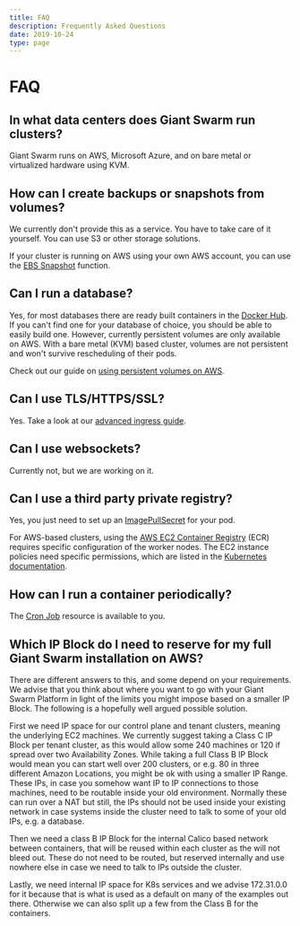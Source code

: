 ```yaml
---
title: FAQ
description: Frequently Asked Questions
date: 2019-10-24
type: page
---
```


# FAQ

<!-- markdownlint-disable no-trailing-punctuation -->

## In what data centers does Giant Swarm run clusters?

Giant Swarm runs on AWS, Microsoft Azure, and on bare metal or virtualized hardware using KVM.

## How can I create backups or snapshots from volumes?

We currently don't provide this as a service. You have to take care of it yourself. You can use S3 or other storage solutions.

If your cluster is running on AWS using your own AWS account, you can use the [EBS Snapshot](http://docs.aws.amazon.com/AWSEC2/latest/UserGuide/EBSSnapshots.html) function.

## Can I run a database?

Yes, for most databases there are ready built containers in the [Docker Hub](https://hub.docker.com/). If you can't find one for your database of choice, you should be able to easily build one. However, currently persistent volumes are only available on AWS. With a bare metal (KVM) based cluster, volumes are not persistent and won't survive rescheduling of their pods.

Check out our guide on [using persistent volumes on AWS](/guides/using-persistent-volumes-on-aws/).

## Can I use TLS/HTTPS/SSL?

Yes. Take a look at our [advanced ingress guide](/guides/advanced-ingress-configuration/#tls).

## Can I use websockets?

Currently not, but we are working on it.

## Can I use a third party private registry?

Yes, you just need to set up an [ImagePullSecret](http://kubernetes.io/docs/user-guide/images/#specifying-imagepullsecrets-on-a-pod) for your pod.

For AWS-based clusters, using the [AWS EC2 Container Registry](https://aws.amazon.com/ecr/) (ECR) requires specific configuration of the worker nodes. The EC2 instance policies need specific permissions, which are listed in the [Kubernetes documentation](https://kubernetes.io/docs/concepts/containers/images/#using-aws-ec2-container-registry).

## How can I run a container periodically?

The [Cron Job](https://kubernetes.io/docs/concepts/workloads/controllers/cron-jobs/) resource is available to you.

## Which IP Block do I need to reserve for my full Giant Swarm installation on AWS?

There are different answers to this, and some depend on your requirements. We advise that you think about where you want to go with your Giant Swarm Platform in light of the limits you might impose based on a smaller IP Block. The following is a hopefully well argued possible solution.

First we need IP space for our control plane and tenant clusters, meaning the underlying EC2 machines. We currently suggest taking a Class C IP Block per tenant cluster, as this would allow some 240 machines or 120 if spread over two Availability Zones. While taking a full Class B IP Block would mean you can start well over 200 clusters, or e.g. 80 in three different Amazon Locations, you might be ok with using a smaller IP Range. These IPs, in case you somehow want IP to IP connections to those machines, need to be routable inside your old environment. Normally these can run over a NAT but still, the IPs should not be used inside your existing network in case systems inside the cluster need to talk to some of your old IPs, e.g. a database.

Then we need a class B IP Block for the internal Calico based network between containers, that will be reused within each cluster as the will not bleed out. These do not need to be routed, but reserved internally and use nowhere else in case we need to talk to IPs outside the cluster.

Lastly, we need internal IP space for K8s services and we advise 172.31.0.0 for it because that is what is used as a default on many of the examples out there. Otherwise we can also split up a few from the Class B for the containers.
